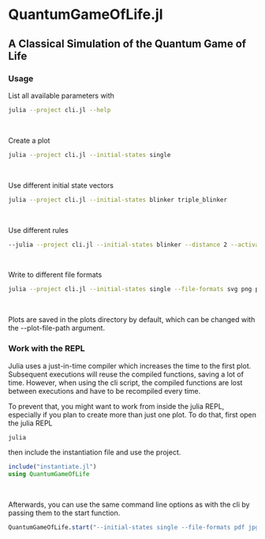 # QuantumGameOfLife.jl

## A Classical Simulation of the Quantum Game of Life

### Usage
List all available parameters with
```bash
julia --project cli.jl --help
```
<br/>

Create a plot
```bash
julia --project cli.jl --initial-states single
```
<br/>

Use different initial state vectors
```bash
julia --project cli.jl --initial-states blinker triple_blinker
```
<br/>

Use different rules
```bash
--julia --project cli.jl --initial-states blinker --distance 2 --activation-interval 2 4
```
<br/>

Write to different file formats
```bash
julia --project cli.jl --initial-states single --file-formats svg png pdf
```
<br/>

<!-- Plot the classical evolution and mps bond dimension
```bash
julia --project cli.jl --initial-states single --plot-classical --plot-bond-dims
```
<br/>

Try the TDVP algorithm (This can take a while)
```bash
julia --project cli.jl --initial-states single --algorithm 2tdvp --num-steps 1000 --plotting-frequency 10 --plot-bond-dims --num-cells 15
``` -->

Plots are saved in the plots directory by default, which can be changed with the --plot-file-path argument.

### Work with the REPL
Julia uses a just-in-time compiler which increases the time to the first plot. Subsequent executions will reuse the compiled functions, saving a lot of time. However, when using the cli script, the compiled functions are lost between executions and have to be recompiled every time. 

To prevent that, you might want to work from inside the julia REPL, especially if you plan to create more than just one plot.
To do that, first open the julia REPL
```bash
julia
```
then include the instantiation file and use the project.
```julia
include("instantiate.jl")
using QuantumGameOfLife
```
<br/>

Afterwards, you can use the same command line options as with the cli by passing them to the start function.
```julia
QuantumGameOfLife.start("--initial-states single --file-formats pdf jpg --plot-sse --plot-rounded")
```
